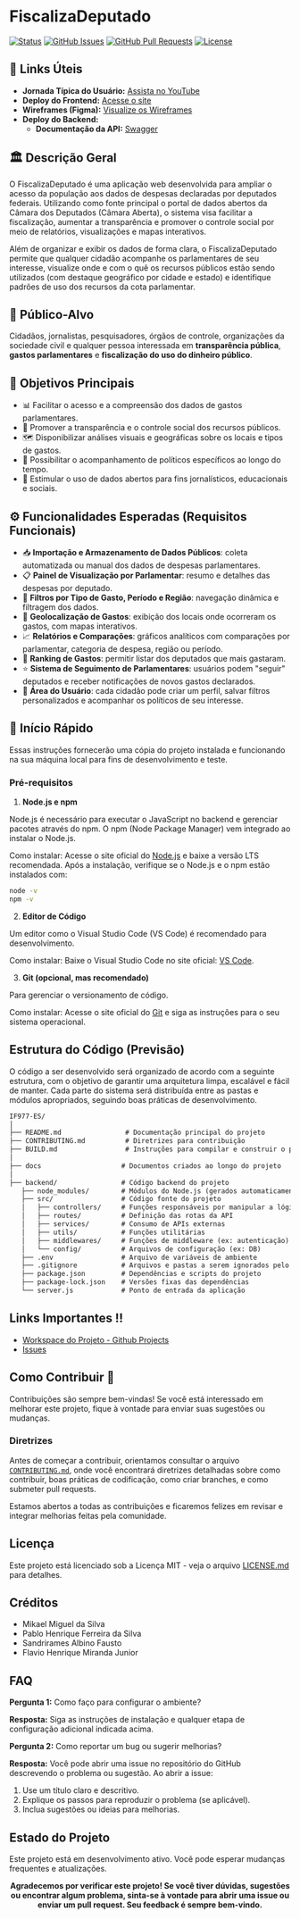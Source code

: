 # FiscalizaDeputado

[![Status](https://img.shields.io/badge/status-active-success.svg)]()
[![GitHub Issues](https://img.shields.io/github/issues/mikaellmiguel/IF977-2025.1-BACKEND.svg)](https://github.com/mikaellmiguel/IF977-ES)
[![GitHub Pull Requests](https://img.shields.io/github/issues-pr/mikaellmiguel/IF977-ES.svg)](https://github.com/mikaellmiguel/IF977-2025.1-BACKEND/pulls)
[![License](https://img.shields.io/badge/license-MIT-blue.svg)](/LICENSE)


## 🔗 Links Úteis

- **Jornada Típica do Usuário:** [Assista no YouTube](https://youtu.be/VFbpWc2Z9EY)
- **Deploy do Frontend:** [Acesse o site](https://fiscalizadeputado.vercel.app/)
- **Wireframes (Figma):** [Visualize os Wireframes](https://www.figma.com/design/uYwHi7ngPUnYge16BvIlr7/Projeto-ES2025.1)
- **Deploy do Backend:**  
  - **Documentação da API:** [Swagger](https://fiscalizadeputado.azurewebsites.net/api-docs/)

## 🏛️ Descrição Geral
O FiscalizaDeputado é uma aplicação web desenvolvida para ampliar o acesso da população aos dados de despesas declaradas por deputados federais. Utilizando como fonte principal o portal de dados abertos da Câmara dos Deputados (Câmara Aberta), o sistema visa facilitar a fiscalização, aumentar a transparência e promover o controle social por meio de relatórios, visualizações e mapas interativos.

Além de organizar e exibir os dados de forma clara, o FiscalizaDeputado permite que qualquer cidadão acompanhe os parlamentares de seu interesse, visualize onde e com o quê os recursos públicos estão sendo utilizados (com destaque geográfico por cidade e estado) e identifique padrões de uso dos recursos da cota parlamentar.

## 👥 Público-Alvo

Cidadãos, jornalistas, pesquisadores, órgãos de controle, organizações da sociedade civil e qualquer pessoa interessada em **transparência pública**, **gastos parlamentares** e **fiscalização do uso do dinheiro público**.

## 🎯 Objetivos Principais

* 📊 Facilitar o acesso e a compreensão dos dados de gastos parlamentares.
* 🔎 Promover a transparência e o controle social dos recursos públicos.
* 🗺️ Disponibilizar análises visuais e geográficas sobre os locais e tipos de gastos.
* 👤 Possibilitar o acompanhamento de políticos específicos ao longo do tempo.
* 📂 Estimular o uso de dados abertos para fins jornalísticos, educacionais e sociais.


## ⚙️ Funcionalidades Esperadas (Requisitos Funcionais)

* 📥 **Importação e Armazenamento de Dados Públicos**: coleta automatizada ou manual dos dados de despesas parlamentares.
* 📋 **Painel de Visualização por Parlamentar**: resumo e detalhes das despesas por deputado.
* 🧮 **Filtros por Tipo de Gasto, Período e Região**: navegação dinâmica e filtragem dos dados.
* 📍 **Geolocalização de Gastos**: exibição dos locais onde ocorreram os gastos, com mapas interativos.
* 📈 **Relatórios e Comparações**: gráficos analíticos com comparações por parlamentar, categoria de despesa, região ou período.
* 🥇 **Ranking de Gastos**: permitir listar dos deputados que mais gastaram.
* ⭐ **Sistema de Seguimento de Parlamentares**: usuários podem "seguir" deputados e receber notificações de novos gastos declarados.
* 👥 **Área do Usuário**: cada cidadão pode criar um perfil, salvar filtros personalizados e acompanhar os políticos de seu interesse.

## 🚀 Início Rápido

Essas instruções fornecerão uma cópia do projeto instalada e funcionando na sua máquina local para fins de desenvolvimento e teste.

### Pré-requisitos

1. **Node.js e npm**

Node.js é necessário para executar o JavaScript no backend e gerenciar pacotes através do npm. O npm (Node Package Manager) vem integrado ao instalar o Node.js.

Como instalar: Acesse o site oficial do [Node.js](https://nodejs.org/) e baixe a versão LTS recomendada.
Após a instalação, verifique se o Node.js e o npm estão instalados com:

```bash
node -v
npm -v
```
2. **Editor de Código**

Um editor como o Visual Studio Code (VS Code) é recomendado para desenvolvimento.

Como instalar: Baixe o Visual Studio Code no site oficial: [VS Code](https://code.visualstudio.com/).

3. **Git (opcional, mas recomendado)**

Para gerenciar o versionamento de código.

Como instalar: Acesse o site oficial do [Git](https://git-scm.com/downloads) e siga as instruções para o seu sistema operacional.


## Estrutura do Código (Previsão)

O código a ser desenvolvido será organizado de acordo com a seguinte estrutura, com o objetivo de garantir uma arquitetura limpa, escalável e fácil de manter. Cada parte do sistema será distribuída entre as pastas e módulos apropriados, seguindo boas práticas de desenvolvimento.

```txt
IF977-ES/
│
├── README.md                # Documentação principal do projeto
├── CONTRIBUTING.md          # Diretrizes para contribuição
├── BUILD.md                 # Instruções para compilar e construir o projeto
│
├── docs                    # Documentos criados ao longo do projeto
│
├── backend/                # Código backend do projeto
   ├── node_modules/        # Módulos do Node.js (gerados automaticamente)
   ├── src/                 # Código fonte do projeto
   │   ├── controllers/     # Funções responsáveis por manipular a lógica de cada rota
   │   ├── routes/          # Definição das rotas da API
   │   ├── services/        # Consumo de APIs externas
   │   ├── utils/           # Funções utilitárias
   │   ├── middlewares/     # Funções de middleware (ex: autenticação)
   │   └── config/          # Arquivos de configuração (ex: DB)
   ├── .env                 # Arquivo de variáveis de ambiente
   ├── .gitignore           # Arquivos e pastas a serem ignorados pelo git
   ├── package.json         # Dependências e scripts do projeto
   ├── package-lock.json    # Versões fixas das dependências
   └── server.js            # Ponto de entrada da aplicação

```

## Links Importantes ‼️
- [Workspace do Projeto - Github Projects](https://github.com/users/mikaellmiguel/projects/4)
- [Issues](https://github.com/mikaellmiguel/IF977-2025.1-BACKEND/issues)



## Como Contribuir 🤝
Contribuições são sempre bem-vindas! Se você está interessado em melhorar este projeto, fique à vontade para enviar suas sugestões ou mudanças. 


### Diretrizes 

Antes de começar a contribuir, orientamos consultar o arquivo [`CONTRIBUTING.md`](https://github.com/mikaellmiguel/IF977-2025.1-BACKEND/blob/main/CONTRIBUTING.MD), onde você encontrará diretrizes detalhadas sobre como contribuir, boas práticas de codificação, como criar branches, e como submeter pull requests.

Estamos abertos a todas as contribuições e ficaremos felizes em revisar e integrar melhorias feitas pela comunidade.

## Licença

Este projeto está licenciado sob a Licença MIT - veja o arquivo [LICENSE.md](LICENSE) para detalhes.

## Créditos

- Mikael Miguel da Silva
- Pablo Henrique Ferreira da Silva
- Sandrirames Albino Fausto
- Flavio Henrique Miranda Junior

## FAQ

**Pergunta 1:** Como faço para configurar o ambiente?

**Resposta:** Siga as instruções de instalação e qualquer etapa de configuração adicional indicada acima.

**Pergunta 2:** Como reportar um bug ou sugerir melhorias?

**Resposta:** Você pode abrir uma issue no repositório do GitHub descrevendo o problema ou sugestão. Ao abrir a issue:
1. Use um título claro e descritivo.
2. Explique os passos para reproduzir o problema (se aplicável).
3. Inclua sugestões ou ideias para melhorias.

## Estado do Projeto

Este projeto está em desenvolvimento ativo. Você pode esperar mudanças frequentes e atualizações.


<center><b>Agradecemos por verificar este projeto! Se você tiver dúvidas, sugestões ou encontrar algum problema, sinta-se à vontade para abrir uma issue ou enviar um pull request. Seu feedback é sempre bem-vindo.</b></center>
